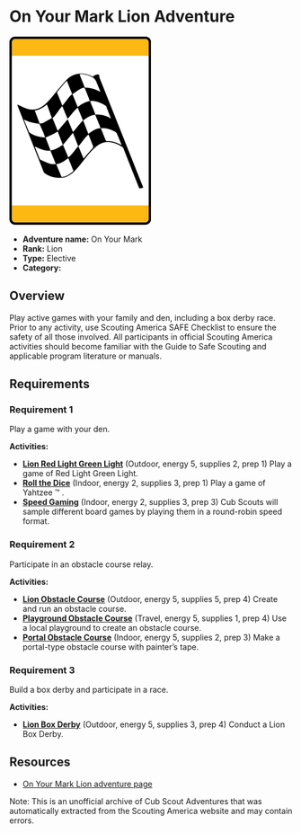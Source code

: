 # On Your Mark Lion Adventure

![On Your Mark Lion adventure belt loop](images/on-your-mark.jpg)

- **Adventure name:** On Your Mark
- **Rank:** Lion
- **Type:** Elective
- **Category:** 

## Overview

Play active games with your family and den, including a box derby race. Prior to any activity, use Scouting America SAFE Checklist to ensure the safety of all those involved. All participants in official Scouting America activities should become familiar with the Guide to Safe Scouting and applicable program literature or manuals.

## Requirements

### Requirement 1

Play a game with your den.

**Activities:**

- **[Lion Red Light Green Light](https://www.scouting.org/cub-scout-activities/lion-red-light-green-light/)** (Outdoor, energy 5, supplies 2, prep 1)
  Play a game of  Red Light Green  Light.
- **[Roll the Dice](https://www.scouting.org/cub-scout-activities/roll-the-dice/)** (Indoor, energy 2, supplies 3, prep 1)
  Play a game of Yahtzee ™ .
- **[Speed Gaming](https://www.scouting.org/cub-scout-activities/speed-gaming/)** (Indoor, energy 2, supplies 3, prep 3)
  Cub Scouts will sample different board games by playing them in a round-robin speed format.

### Requirement 2

Participate in an obstacle course relay.

**Activities:**

- **[Lion Obstacle Course](https://www.scouting.org/cub-scout-activities/lion-obstacle-course/)** (Outdoor, energy 5, supplies 5, prep 4)
  Create and run an obstacle course.
- **[Playground Obstacle Course](https://www.scouting.org/cub-scout-activities/playground-obstacle-course/)** (Travel, energy 5, supplies 1, prep 4)
  Use a local playground to create an obstacle course.
- **[Portal Obstacle Course](https://www.scouting.org/cub-scout-activities/portal-obstacle-course/)** (Indoor, energy 5, supplies 2, prep 3)
  Make a portal-type obstacle course with painter’s tape.

### Requirement 3

Build a box derby and participate in a race.

**Activities:**

- **[Lion  Box Derby](https://www.scouting.org/cub-scout-activities/lion-box-derby/)** (Outdoor, energy 5, supplies 3, prep 4)
  Conduct a Lion Box Derby.


## Resources

- [On Your Mark Lion adventure page](https://www.scouting.org/cub-scout-adventures/on-your-mark/)

Note: This is an unofficial archive of Cub Scout Adventures that was automatically extracted from the Scouting America website and may contain errors.